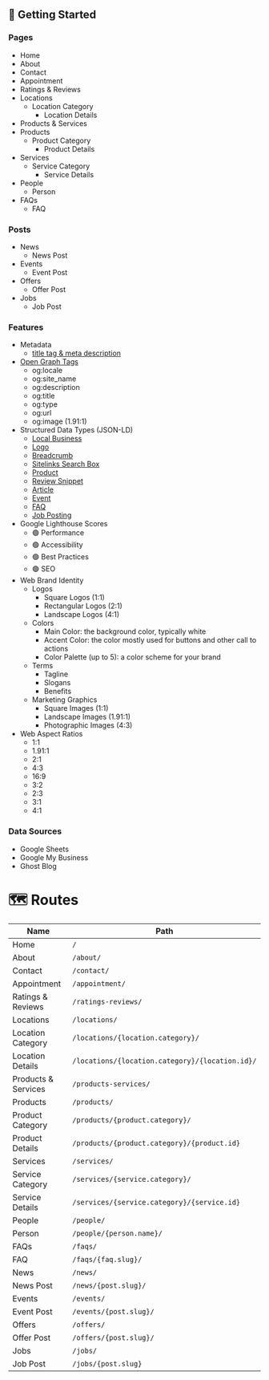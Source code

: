 ## 📍 Getting Started

### Pages

- Home
- About
- Contact
- Appointment
- Ratings & Reviews
- Locations
    - Location Category
        - Location Details
- Products & Services
- Products
    - Product Category
        - Product Details
- Services
    - Service Category
        - Service Details
- People
    - Person
- FAQs
    - FAQ

### Posts

- News
    - News Post
- Events
    - Event Post
- Offers
    - Offer Post
- Jobs
    - Job Post

### Features

- Metadata
    - [title tag & meta description](https://developers.google.com/search/docs/advanced/appearance/good-titles-snippets)
- [Open Graph Tags](https://ogp.me/)
    - og:locale
    - og:site_name
    - og:description
    - og:title
    - og:type
    - og:url
    - og:image (1.91:1)
- Structured Data Types (JSON-LD)
    - [Local Business](https://developers.google.com/search/docs/data-types/local-business)
    - [Logo](https://developers.google.com/search/docs/data-types/logo)
    - [Breadcrumb](https://developers.google.com/search/docs/data-types/breadcrumb)
    - [Sitelinks Search Box](https://developers.google.com/search/docs/data-types/sitelinks-searchbox)
    - [Product](https://developers.google.com/search/docs/data-types/product)
    - [Review Snippet](https://developers.google.com/search/docs/data-types/review-snippet)
    - [Article](https://developers.google.com/search/docs/data-types/article)
    - [Event](https://developers.google.com/search/docs/data-types/event)
    - [FAQ](https://developers.google.com/search/docs/data-types/faqpage)
    - [Job Posting](https://developers.google.com/search/docs/data-types/job-posting)
- Google Lighthouse Scores
    - 🟢 Performance
    - 🟢 Accessibility
    - 🟢 Best Practices
    - 🟢 SEO
- Web Brand Identity
    - Logos
        - Square Logos (1:1)
        - Rectangular Logos (2:1)
        - Landscape Logos (4:1)
    - Colors
        - Main Color: the background color, typically white
        - Accent Color: the color mostly used for buttons and other call to actions
        - Color Palette (up to 5): a color scheme for your brand
    - Terms
        - Tagline
        - Slogans
        - Benefits
    - Marketing Graphics
        - Square Images (1:1)
        - Landscape Images (1.91:1)
        - Photographic Images (4:3)
- Web Aspect Ratios
    - 1:1
    - 1.91:1
    - 2:1
    - 4:3
    - 16:9
    - 3:2
    - 2:3
    - 3:1
    - 4:1

### Data Sources

- Google Sheets
- Google My Business
- Ghost Blog

# 🗺️ Routes

| Name  | Path |
| ------------- | ------------- |
| Home  | `/`  |
| About  | `/about/`  |
| Contact  | `/contact/`  |
| Appointment  | `/appointment/`  |
| Ratings & Reviews  | `/ratings-reviews/`  |
| Locations  | `/locations/`  |
| Location Category  | `/locations/{location.category}/`  |
| Location Details  | `/locations/{location.category}/{location.id}/`  |
| Products & Services  | `/products-services/`  |
| Products  | `/products/`  |
| Product Category  | `/products/{product.category}/`  |
| Product Details  | `/products/{product.category}/{product.id}`  |
| Services  | `/services/`  |
| Service Category  | `/services/{service.category}/`  |
| Service Details  | `/services/{service.category}/{service.id}`  |
| People  | `/people/`  |
| Person  | `/people/{person.name}/`  |
| FAQs  | `/faqs/`  |
| FAQ  | `/faqs/{faq.slug}/`  |
| News  | `/news/`  |
| News Post  | `/news/{post.slug}/`  |
| Events  | `/events/`  |
| Event Post  | `/events/{post.slug}/`  |
| Offers  | `/offers/`  |
| Offer Post  | `/offers/{post.slug}/`  |
| Jobs  | `/jobs/`  |
| Job Post  | `/jobs/{post.slug}`  |
